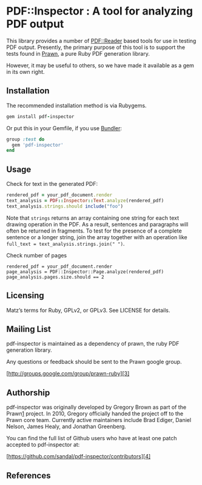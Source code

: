 # PDF::Inspector : A tool for analyzing PDF output

This library provides a number of [PDF::Reader][0] based tools for use in testing
PDF output.  Presently, the primary purpose of this tool is to support the
tests found in [Prawn][1], a pure Ruby PDF generation library.

However, it may be useful to others, so we have made it available as a gem in
its own right.

## Installation

The recommended installation method is via Rubygems.

```ruby
gem install pdf-inspector
```

Or put this in your Gemfile, if you use [Bundler][2]:

```ruby
group :test do
  gem 'pdf-inspector'
end
```

## Usage

Check for text in the generated PDF:

```ruby
rendered_pdf = your_pdf_document.render
text_analysis = PDF::Inspector::Text.analyze(rendered_pdf)
text_analysis.strings.should include("foo")
```

Note that ```strings``` returns an array containing one string for each text drawing operation in the PDF. As a result, sentences and paragraphs will often be returned in fragments. To test for the presence of a complete sentence or a longer string, join the array together with an operation like ```full_text = text_analysis.strings.join(" ")```.

Check number of pages

```
rendered_pdf = your_pdf_document.render
page_analysis = PDF::Inspector::Page.analyze(rendered_pdf)
page_analysis.pages.size.should == 2
```

## Licensing

Matz’s terms for Ruby, GPLv2, or GPLv3. See LICENSE for details.

## Mailing List

pdf-inspector is maintained as a dependency of prawn, the ruby PDF generation
library.

Any questions or feedback should be sent to the Prawn google group.

[http://groups.google.com/group/prawn-ruby][3]

## Authorship

pdf-inspector was originally developed by Gregory Brown as part of the Prawn[1]
project. In 2010, Gregory officially handed the project off to the Prawn core
team. Currently active maintainers include Brad Ediger, Daniel Nelson, James
Healy, and Jonathan Greenberg.

You can find the full list of Github users who have at least one patch accepted
to pdf-inspector at:

[https://github.com/sandal/pdf-inspector/contributors][4]

## References

[0]: http://github.com/yob/pdf-reader
[1]: http://github.com/sandal/prawn
[2]: http://gembundler.com/
[3]: http://groups.google.com/group/prawn-ruby
[4]: https://github.com/sandal/pdf-inspector/contributors
